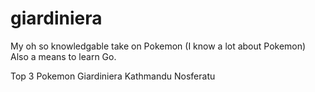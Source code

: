 # giardiniera
My oh so knowledgable take on Pokemon (I know a lot about Pokemon)
Also a means to learn Go.

Top 3 Pokemon
Giardiniera
Kathmandu
Nosferatu
